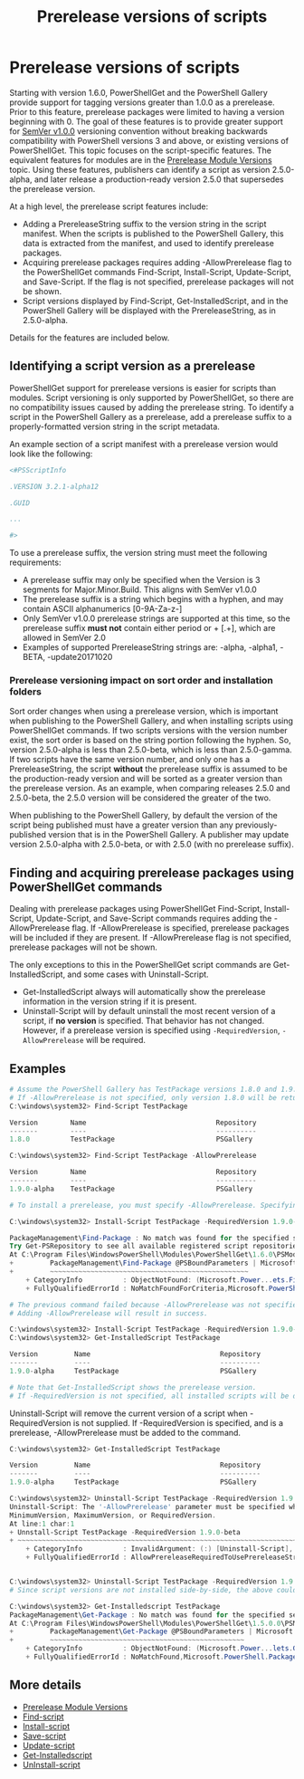﻿---
ms.date:  10/17/2017
contributor:  keithb
keywords:  gallery,powershell,cmdlet,psget
title:  Prerelease versions of scripts
---
# Prerelease versions of scripts

Starting with version 1.6.0, PowerShellGet and the PowerShell Gallery provide support for tagging
versions greater than 1.0.0 as a prerelease. Prior to this feature, prerelease packages were limited
to having a version beginning with 0. The goal of these features is to provide greater support for
[SemVer v1.0.0](http://semver.org/spec/v1.0.0.html) versioning convention without breaking
backwards compatibility with PowerShell versions 3 and above, or existing versions of
PowerShellGet. This topic focuses on the script-specific features. The equivalent features for
modules are in the [Prerelease Module Versions](module-prerelease-support.md) topic. Using these
features, publishers can identify a script as version 2.5.0-alpha, and later release a
production-ready version 2.5.0 that supersedes the prerelease version.

At a high level, the prerelease script features include:

- Adding a PrereleaseString suffix to the version string in the script manifest. When the scripts
  is published to the PowerShell Gallery, this data is extracted from the manifest, and used to
  identify prerelease packages.
- Acquiring prerelease packages requires adding -AllowPrerelease flag to the PowerShellGet commands
  Find-Script, Install-Script, Update-Script, and Save-Script. If the flag is not specified,
  prerelease packages will not be shown.
- Script versions displayed by Find-Script, Get-InstalledScript, and in the PowerShell Gallery will
  be displayed with the PrereleaseString, as in 2.5.0-alpha.

Details for the features are included below.

## Identifying a script version as a prerelease

PowerShellGet support for prerelease versions is easier for scripts than modules. Script versioning
is only supported by PowerShellGet, so there are no compatibility issues caused by adding the
prerelease string. To identify a script in the PowerShell Gallery as a prerelease, add a prerelease
suffix to a properly-formatted version string in the script metadata.

An example section of a script manifest with a prerelease version would look like the following:

```powershell
<#PSScriptInfo

.VERSION 3.2.1-alpha12

.GUID

...

#>
```

To use a prerelease suffix, the version string must meet the following requirements:

- A prerelease suffix may only be specified when the Version is 3 segments for Major.Minor.Build.
  This aligns with SemVer v1.0.0
- The prerelease suffix is a string which begins with a hyphen, and may contain ASCII alphanumerics
  [0-9A-Za-z-]
- Only SemVer v1.0.0 prerelease strings are supported at this time, so the prerelease suffix
  **must not** contain either period or + [.+], which are allowed in SemVer 2.0
- Examples of supported PrereleaseString strings are: -alpha, -alpha1, -BETA, -update20171020

### Prerelease versioning impact on sort order and installation folders

Sort order changes when using a prerelease version, which is important when publishing to the
PowerShell Gallery, and when installing scripts using PowerShellGet commands. If two scripts
versions with the version number exist, the sort order is based on the string portion following the
hyphen. So, version 2.5.0-alpha is less than 2.5.0-beta, which is less than 2.5.0-gamma. If two
scripts have the same version number, and only one has a PrereleaseString, the script **without**
the prerelease suffix is assumed to be the production-ready version and will be sorted as a greater
version than the prerelease version. As an example, when comparing releases 2.5.0 and 2.5.0-beta,
the 2.5.0 version will be considered the greater of the two.

When publishing to the PowerShell Gallery, by default the version of the script being published
must have a greater version than any previously-published version that is in the PowerShell
Gallery. A publisher may update version 2.5.0-alpha with 2.5.0-beta, or with 2.5.0 (with no
prerelease suffix).

## Finding and acquiring prerelease packages using PowerShellGet commands

Dealing with prerelease packages using PowerShellGet Find-Script, Install-Script, Update-Script, and
Save-Script commands requires adding the -AllowPrerelease flag. If -AllowPrerelease is specified,
prerelease packages will be included if they are present. If -AllowPrerelease flag is not specified,
prerelease packages will not be shown.

The only exceptions to this in the PowerShellGet script commands are Get-InstalledScript, and some
cases with Uninstall-Script.

- Get-InstalledScript always will automatically show the prerelease information in the version
  string if it is present.
- Uninstall-Script will by default uninstall the most recent version of a script, if **no version**
  is specified. That behavior has not changed. However, if a prerelease version is specified using
  `-RequiredVersion`, `-AllowPrerelease` will be required.

## Examples

```powershell
# Assume the PowerShell Gallery has TestPackage versions 1.8.0 and 1.9.0-alpha.
# If -AllowPrerelease is not specified, only version 1.8.0 will be returned.
C:\windows\system32> Find-Script TestPackage

Version        Name                                Repository           Description
-------        ----                                ----------           -----------
1.8.0          TestPackage                         PSGallery            Package used to validate changes to the PowerShe...

C:\windows\system32> Find-Script TestPackage -AllowPrerelease

Version        Name                                Repository           Description
-------        ----                                ----------           -----------
1.9.0-alpha    TestPackage                         PSGallery            Package used to validate changes to PowerShe...

# To install a prerelease, you must specify -AllowPrerelease. Specifying a prerelease version string is not sufficient.

C:\windows\system32> Install-Script TestPackage -RequiredVersion 1.9.0-alpha

PackageManagement\Find-Package : No match was found for the specified search criteria and script name 'TestPackage'.
Try Get-PSRepository to see all available registered script repositories.
At C:\Program Files\WindowsPowerShell\Modules\PowerShellGet\1.6.0\PSModule.psm1:1455 char:3
+         PackageManagement\Find-Package @PSBoundParameters | Microsoft ...
+         ~~~~~~~~~~~~~~~~~~~~~~~~~~~~~~~~~~~~~~~~~~~~~~~~~
    + CategoryInfo          : ObjectNotFound: (Microsoft.Power...ets.FindPackage:FindPackage)[Find-Package], Exception
    + FullyQualifiedErrorId : NoMatchFoundForCriteria,Microsoft.PowerShell.PackageManagement.Cmdlets.FindPackage

# The previous command failed because -AllowPrerelease was not specified.
# Adding -AllowPrerelease will result in success.

C:\windows\system32> Install-Script TestPackage -RequiredVersion 1.9.0-alpha -AllowPrerelease
C:\windows\system32> Get-InstalledScript TestPackage

Version         Name                                Repository           Description
-------         ----                                ----------           -----------
1.9.0-alpha     TestPackage                         PSGallery            Package used to validate changes to PowerShe...

# Note that Get-InstalledScript shows the prerelease version.
# If -RequiredVersion is not specified, all installed scripts will be displayed by Get-InstalledScript
```

Uninstall-Script will remove the current version of a script when -RequiredVersion is not supplied.
If -RequiredVersion is specified, and is a prerelease, -AllowPrerelease must be added to the command.

``` powershell
C:\windows\system32> Get-InstalledScript TestPackage

Version         Name                                Repository           Description
-------         ----                                ----------           -----------
1.9.0-alpha     TestPackage                         PSGallery            Package used to validate changes to PowerShe...

C:\windows\system32> Uninstall-Script TestPackage -RequiredVersion 1.9.0-alpha
Uninstall-Script: The '-AllowPrerelease' parameter must be specified when using the Prerelease string in
MinimumVersion, MaximumVersion, or RequiredVersion.
At line:1 char:1
+ Unnstall-Script TestPackage -RequiredVersion 1.9.0-beta
+ ~~~~~~~~~~~~~~~~~~~~~~~~~~~~~~~~~~~~~~~~~~~~~~~~~~~~~~~~~~~~~~~~~~~~~
    + CategoryInfo          : InvalidArgument: (:) [Uninstall-Script], ArgumentException
    + FullyQualifiedErrorId : AllowPrereleaseRequiredToUsePrereleaseStringInVersion,Uninnstall-script


C:\windows\system32> Uninstall-Script TestPackage -RequiredVersion 1.9.0-alpha -AllowPrerelease
# Since script versions are not installed side-by-side, the above could be simply "Uninstall-Script TestPackage"

C:\windows\system32> Get-Installedscript TestPackage
PackageManagement\Get-Package : No match was found for the specified search criteria and script names 'testpackage'.
At C:\Program Files\WindowsPowerShell\Modules\PowerShellGet\1.5.0.0\PSModule.psm1:4088 char:9
+         PackageManagement\Get-Package @PSBoundParameters | Microsoft. ...
+         ~~~~~~~~~~~~~~~~~~~~~~~~~~~~~~~~~~~~~~~~~~~~~~~~
    + CategoryInfo          : ObjectNotFound: (Microsoft.Power...lets.GetPackage:GetPackage) [Get-Package], Exception
    + FullyQualifiedErrorId : NoMatchFound,Microsoft.PowerShell.PackageManagement.Cmdlets.GetPackage
```

## More details

- [Prerelease Module Versions](module-prerelease-support.md)
- [Find-script](/powershell/module/powershellget/find-script)
- [Install-script](/powershell/module/powershellget/install-script)
- [Save-script](/powershell/module/powershellget/save-script)
- [Update-script](/powershell/module/powershellget/update-script)
- [Get-Installedscript](/powershell/module/powershellget/get-installedscript)
- [UnInstall-script](/powershell/module/powershellget/uninstall-script)
